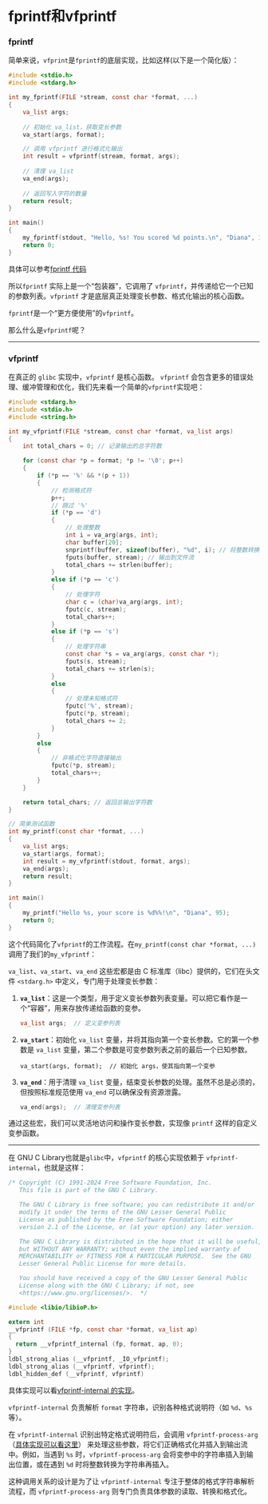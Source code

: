 # fprintf和vfprintf

### fprintf

简单来说，`vfprint`是`fprintf`的底层实现，比如这样(以下是一个简化版）：

```c
#include <stdio.h>
#include <stdarg.h>

int my_fprintf(FILE *stream, const char *format, ...) 
{
    va_list args;
    
    // 初始化 va_list，获取变长参数
    va_start(args, format);

    // 调用 vfprintf 进行格式化输出
    int result = vfprintf(stream, format, args);
	
    // 清理 va_list
    va_end(args);
    
    // 返回写入字符的数量
    return result;
}

int main() 
{
    my_fprintf(stdout, "Hello, %s! You scored %d points.\n", "Diana", 100);
    return 0;
}
```

具体可以参考[fprintf 代码](https://github.com/bminor/glibc/blob/master/stdio-common/fprintf.c)

所以`fprintf` 实际上是一个“包装器”，它调用了 `vfprintf`，并传递给它一个已知的参数列表。`vfprintf` 才是底层真正处理变长参数、格式化输出的核心函数。

`fprintf`是一个“更方便使用”的`vfprintf`。

那么什么是`vfprintf`呢？

---

### vfprintf

在真正的 `glibc` 实现中，`vfprintf` 是核心函数。 `vfprintf` 会包含更多的错误处理、缓冲管理和优化，我们先来看一个简单的`vfprintf`实现吧：

```c
#include <stdarg.h>
#include <stdio.h>
#include <string.h>

int my_vfprintf(FILE *stream, const char *format, va_list args) 
{
    int total_chars = 0; // 记录输出的总字符数

    for (const char *p = format; *p != '\0'; p++) 
    {
        if (*p == '%' && *(p + 1)) 
        { 
            // 检测格式符
            p++; 
            // 跳过 '%'
            if (*p == 'd') 
            { 
                // 处理整数
                int i = va_arg(args, int);
                char buffer[20];
                snprintf(buffer, sizeof(buffer), "%d", i); // 将整数转换为字符串
                fputs(buffer, stream); // 输出到文件流
                total_chars += strlen(buffer);
            } 
            else if (*p == 'c') 
            { 
                // 处理字符
                char c = (char)va_arg(args, int);
                fputc(c, stream);
                total_chars++;
            } 
            else if (*p == 's') 
            { 
                // 处理字符串
                const char *s = va_arg(args, const char *);
                fputs(s, stream);
                total_chars += strlen(s);
            } 
            else 
            { 
                // 处理未知格式符
                fputc('%', stream);
                fputc(*p, stream);
                total_chars += 2;
            }
        } 
        else 
        { 
            // 非格式化字符直接输出
            fputc(*p, stream);
            total_chars++;
        }
    }

    return total_chars; // 返回总输出字符数
}

// 简单测试函数
int my_printf(const char *format, ...) 
{
    va_list args;
    va_start(args, format);
    int result = my_vfprintf(stdout, format, args);
    va_end(args);
    return result;
}

int main() 
{
    my_printf("Hello %s, your score is %d%%!\n", "Diana", 95);
    return 0;
}
```

这个代码简化了`vfprintf`的工作流程。在`my_printf(const char *format, ...)`调用了我们的`my_vfprintf`：

`va_list`、`va_start`、`va_end` 这些宏都是由 C 标准库（libc）提供的，它们在头文件 `<stdarg.h>` 中定义，专门用于处理变长参数：

1. **`va_list`**：这是一个类型，用于定义变长参数列表变量。可以把它看作是一个“容器”，用来存放传递给函数的变参。

   ```c
   va_list args;  // 定义变参列表
   ```

2. **`va_start`**：初始化 `va_list` 变量，并将其指向第一个变长参数。它的第一个参数是 `va_list` 变量，第二个参数是可变参数列表之前的最后一个已知参数。

   ```
   va_start(args, format);  // 初始化 args，使其指向第一个变参
   ```

3. **`va_end`**：用于清理 `va_list` 变量，结束变长参数的处理。虽然不总是必须的，但按照标准规范使用 `va_end` 可以确保没有资源泄露。

   ```c
   va_end(args);  // 清理变参列表
   ```

通过这些宏，我们可以灵活地访问和操作变长参数，实现像 `printf` 这样的自定义变参函数。

---

在 GNU C Library也就是`glibc`中，`vfprintf` 的核心实现依赖于 `vfprintf-internal`，也就是这样：

```c
/* Copyright (C) 1991-2024 Free Software Foundation, Inc.
   This file is part of the GNU C Library.

   The GNU C Library is free software; you can redistribute it and/or
   modify it under the terms of the GNU Lesser General Public
   License as published by the Free Software Foundation; either
   version 2.1 of the License, or (at your option) any later version.

   The GNU C Library is distributed in the hope that it will be useful,
   but WITHOUT ANY WARRANTY; without even the implied warranty of
   MERCHANTABILITY or FITNESS FOR A PARTICULAR PURPOSE.  See the GNU
   Lesser General Public License for more details.

   You should have received a copy of the GNU Lesser General Public
   License along with the GNU C Library; if not, see
   <https://www.gnu.org/licenses/>.  */

#include <libio/libioP.h>

extern int
__vfprintf (FILE *fp, const char *format, va_list ap)
{
  return __vfprintf_internal (fp, format, ap, 0);
}
ldbl_strong_alias (__vfprintf, _IO_vfprintf);
ldbl_strong_alias (__vfprintf, vfprintf);
ldbl_hidden_def (__vfprintf, vfprintf)
```

具体实现可以看[vfprintf-internal 的实现](https://github.com/bminor/glibc/blob/master/stdio-common/vfprintf-internal.c)。

`vfprintf-internal` 负责解析 `format` 字符串，识别各种格式说明符（如 `%d`、`%s` 等）。

在 `vfprintf-internal` 识别出特定格式说明符后，会调用 `vfprintf-process-arg`（[具体实现可以看这里](https://github.com/bminor/glibc/blob/master/stdio-common/vfprintf-process-arg.c)） 来处理这些参数，将它们正确格式化并插入到输出流中。例如，当遇到 `%s` 时，`vfprintf-process-arg` 会将变参中的字符串插入到输出位置，或在遇到 `%d` 时将整数转换为字符串再插入。

这种调用关系的设计是为了让 `vfprintf-internal` 专注于整体的格式字符串解析流程，而 `vfprintf-process-arg` 则专门负责具体参数的读取、转换和格式化。